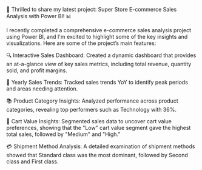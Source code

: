 🚀 Thrilled to share my latest project: Super Store E-commerce Sales Analysis with Power BI! 📊

I recently completed a comprehensive e-commerce sales analysis project using Power BI, and I'm excited to highlight some of the key insights and visualizations. Here are some of the project’s main features:

🔍 Interactive Sales Dashboard: Created a dynamic dashboard that provides an at-a-glance view of key sales metrics, including total revenue, quantity sold, and profit margins.

📆 Yearly Sales Trends: Tracked sales trends YoY to identify peak periods and areas needing attention.

📚 Product Category Insights: Analyzed performance across product categories, revealing top performers such as Technology with 36%.

🛒 Cart Value Insights: Segmented sales data to uncover cart value preferences, showing that the "Low" cart value segment gave the highest total sales, followed by "Medium" and "High."

💳 Shipment Method Analysis: A detailed examination of shipment methods showed that Standard class was the most dominant, followed by Second class and First class.
